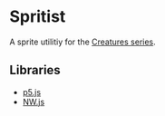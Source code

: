 # Spritist
A sprite utilitiy for the [Creatures series](https://creatures.wiki/).

## Libraries
* [p5.js](https://p5js.org/)
* [NW.js](https://nwjs.io/)